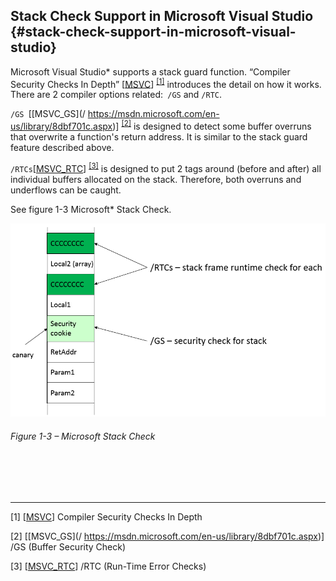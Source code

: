 <!--- @file
  README.md for Stack Canaries - Stack Check Support in Microsoft Visual Studio 

  Copyright (c) 2018, Intel Corporation. All rights reserved.<BR>

  Redistribution and use in source (original document form) and 'compiled'
  forms (converted to PDF, epub, HTML and other formats) with or without
  modification, are permitted provided that the following conditions are met:

  1) Redistributions of source code (original document form) must retain the
     above copyright notice, this list of conditions and the following
     disclaimer as the first lines of this file unmodified.

  2) Redistributions in compiled form (transformed to other DTDs, converted to
     PDF, epub, HTML and other formats) must reproduce the above copyright
     notice, this list of conditions and the following disclaimer in the
     documentation and/or other materials provided with the distribution.

  THIS DOCUMENTATION IS PROVIDED BY TIANOCORE PROJECT "AS IS" AND ANY EXPRESS OR
  IMPLIED WARRANTIES, INCLUDING, BUT NOT LIMITED TO, THE IMPLIED WARRANTIES OF
  MERCHANTABILITY AND FITNESS FOR A PARTICULAR PURPOSE ARE DISCLAIMED. IN NO
  EVENT SHALL TIANOCORE PROJECT  BE LIABLE FOR ANY DIRECT, INDIRECT, INCIDENTAL,
  SPECIAL, EXEMPLARY, OR CONSEQUENTIAL DAMAGES (INCLUDING, BUT NOT LIMITED TO,
  PROCUREMENT OF SUBSTITUTE GOODS OR SERVICES; LOSS OF USE, DATA, OR PROFITS;
  OR BUSINESS INTERRUPTION) HOWEVER CAUSED AND ON ANY THEORY OF LIABILITY,
  WHETHER IN CONTRACT, STRICT LIABILITY, OR TORT (INCLUDING NEGLIGENCE OR
  OTHERWISE) ARISING IN ANY WAY OUT OF THE USE OF THIS DOCUMENTATION, EVEN IF
  ADVISED OF THE POSSIBILITY OF SUCH DAMAGE.

-->

## Stack Check Support in Microsoft Visual Studio {#stack-check-support-in-microsoft-visual-studio}

Microsoft Visual Studio\* supports a stack guard function. “Compiler Security Checks In Depth” [[MSVC](https://msdn.microsoft.com/library/aa290051.aspx)] <sup>[[1]](#footnote1)</sup>
introduces the detail on how it works. There are 2 compiler options related:` /GS` and `/RTC`.

`/GS `[[MSVC_GS](/ https://msdn.microsoft.com/en-us/library/8dbf701c.aspx)] <sup>[[2]](#footnote2)</sup>   is designed to detect some buffer overruns that overwrite a function&#039;s return address. It is similar to the stack guard feature described above.

`/RTCs`[[MSVC_RTC](https://msdn.microsoft.com/en-US/library/8wtf2dfz.aspx)] <sup>[[3]](#footnote2)</sup>   is designed to put 2 tags around (before and after) all individual buffers allocated on the stack. Therefore, both overruns and underflows can be caught.

See figure 1-3 Microsoft\* Stack Check.

![](/media/image3.png)

###### Figure 1-3 – Microsoft Stack Check

<BR>
<BR>
<BR>
<hr>


<a name="footnote1">[1]</a> [[MSVC](https://msdn.microsoft.com/library/aa290051.aspx)] Compiler Security Checks In Depth

<a name="footnote2">[2]</a> [[MSVC_GS](/ https://msdn.microsoft.com/en-us/library/8dbf701c.aspx)] /GS (Buffer Security Check)

<a name="footnote3">[3]</a> [[MSVC_RTC](https://msdn.microsoft.com/en-US/library/8wtf2dfz.aspx)]  /RTC (Run-Time Error Checks) 

